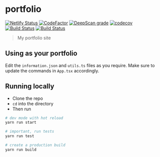 # portfolio

[![Netlify Status](https://api.netlify.com/api/v1/badges/f58822d7-2d13-41f0-8d6d-598dfde80952/deploy-status)](https://app.netlify.com/sites/zen-visvesvaraya-26e11a/deploys)
[![CodeFactor](https://www.codefactor.io/repository/github/shawonashraf/portfolio/badge)](https://www.codefactor.io/repository/github/shawonashraf/portfolio)
[![DeepScan grade](https://deepscan.io/api/teams/4763/projects/8685/branches/108708/badge/grade.svg)](https://deepscan.io/dashboard#view=project&tid=4763&pid=8685&bid=108708)
[![codecov](https://codecov.io/gh/ShawonAshraf/portfolio/branch/master/graph/badge.svg?token=Sy2TzKXug4)](https://codecov.io/gh/ShawonAshraf/portfolio)
[![Build Status](https://travis-ci.com/ShawonAshraf/portfolio.svg?branch=master)](https://travis-ci.com/ShawonAshraf/portfolio)
[![Build Status](https://dev.azure.com/shawonAshraf/portfolio/_apis/build/status/ShawonAshraf.portfolio?branchName=master)](https://dev.azure.com/shawonAshraf/portfolio/_build/latest?definitionId=1&branchName=master)

> My portfolio site


## Using as your portfolio
Edit the `information.json` and `utils.ts` files as you require. Make sure to update the commands in `App.tsx`
accordingly.

## Running locally
- Clone the repo
- `cd` into the directory
- Then run

```bash
# dev mode with hot reload
yarn run start

# important, run tests
yarn run test

# create a production build
yarn run build
```
